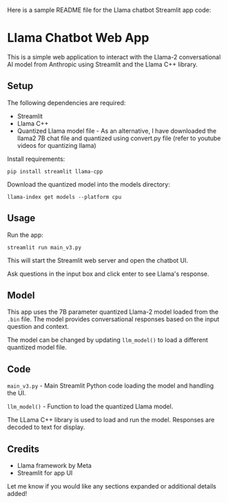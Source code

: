 Here is a sample README file for the Llama chatbot Streamlit app code:

# Llama Chatbot Web App

This is a simple web application to interact with the Llama-2 conversational AI model from Anthropic using Streamlit and the Llama C++ library.

## Setup

The following dependencies are required:

- Streamlit
- Llama C++
- Quantized Llama model file - As an alternative, I have downloaded the llama2 7B chat file and quantized using convert.py file (refer to youtube videos for quantizing llama)

Install requirements:

```
pip install streamlit llama-cpp
```

Download the quantized model into the models directory:

```
llama-index get models --platform cpu
```

## Usage 

Run the app:

```
streamlit run main_v3.py
```

This will start the Streamlit web server and open the chatbot UI.

Ask questions in the input box and click enter to see Llama's response.

## Model

This app uses the 7B parameter quantized Llama-2 model loaded from the `.bin` file. The model provides conversational responses based on the input question and context.

The model can be changed by updating `llm_model()` to load a different quantized model file.

## Code

`main_v3.py` - Main Streamlit Python code loading the model and handling the UI.

`llm_model()` - Function to load the quantized Llama model.

The LLama C++ library is used to load and run the model. Responses are decoded to text for display.

## Credits

- Llama framework by Meta
- Streamlit for app UI

Let me know if you would like any sections expanded or additional details added!
